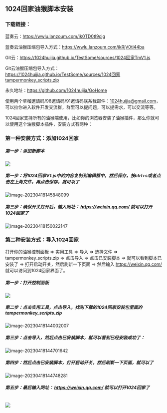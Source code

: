 ## 1024回家油猴脚本安装

### 下载链接：

蓝奏云：https://wwlu.lanzoum.com/ik0TD0tl9cjg

蓝奏云油猴压缩包导入方式：https://wwlu.lanzoum.com/ikRjV0tl44ba

Git云：<https://1024huijia.github.io/TestSome/sources/1024回家TmV1.js>    

Git云油猴压缩包导入方式：<https://1024huijia.github.io/TestSome/sources/1024回家tampermonkey_scripts.zip>

永久地址：https://github.com/1024huijia/GoHome

使用两个草榴邀请码/98邀请码/91邀请码联系我邮件：1024huijia@gmail.com，可以拉你进入软件开发交流群，群里可以提问题，可以提需求，可以交流等等。

1024回家支持所有的油猴端使用，比如你的浏览器安装了油猴插件，那么你就可以使用这个油猴脚本插件，安装方式有两种：

### 第一种安装方式：添加1024回家  
##### 第一步：添加新脚本  
![](C:\Users\song\AppData\Roaming\Typora\typora-user-images\image-20230418145513283.png)  
##### 第一步：将1024回家V1.js中的内容复制到编辑框中，然后保存，按ctrl+s或者点击左上角文件，再点击保存，就可以了  
![image-20230418145848099](C:\Users\song\AppData\Roaming\Typora\typora-user-images\image-20230418145848099.png)
##### 第三步：确保开关打开后，输入网址： https://weixin.qq.com/  就可以打开1024回家了  
![image-20230418150022147](C:\Users\song\AppData\Roaming\Typora\typora-user-images\image-20230418150022147.png)



### 第二种安装方式：导入1024回家
打开你的油猴控制面板 => 实用工具 => 导入 => 选择文件 => tampermonkey_scripts.zip => 点击导入 => 点击已安装脚本 => 就可以看到脚本已安装了 => 打开启动开关，然后刷新一下页面 => 然后输入 https://weixin.qq.com/ 就可以访问到1024回家界面了。  
##### 第一步：打开控制面板   
![](C:\Users\song\AppData\Roaming\Typora\typora-user-images\image-20230418145244192.png)
##### 第二步：点击实用工具，点击导入，找到下载的1024回家安装包里面的tampermonkey_scripts.zip  
![image-20230418144002007](C:\Users\song\AppData\Roaming\Typora\typora-user-images\image-20230418144002007.png)

##### 第三步：点击导入，然后点击已安装脚本，就可以看到已经安装成功了：  
![image-20230418144701642](C:\Users\song\AppData\Roaming\Typora\typora-user-images\image-20230418144701642.png)

##### 第四步：然后点击已安装脚本，打开启动开关，然后刷新一下页面，就可以了  
![image-20230418144748281](C:\Users\song\AppData\Roaming\Typora\typora-user-images\image-20230418144748281.png)




##### 第五步：最后输入网址： https://weixin.qq.com/  就可以打开1024回家了  

![](C:\Users\song\AppData\Roaming\Typora\typora-user-images\image-20230421144111918.png)
=======
